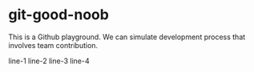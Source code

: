 # git-good-noob

This is a Github playground. We can simulate development process that involves team contribution.

line-1
line-2
line-3
line-4

